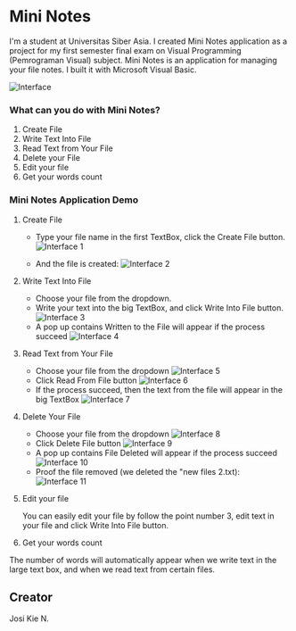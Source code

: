# Mini Notes
I'm a student at Universitas Siber Asia. I created Mini Notes application as a project for my first semester final exam on Visual Programming (Pemrograman Visual) subject. Mini Notes is an application for managing your file notes. I built it with Microsoft Visual Basic.

![Interface](https://github.com/josikie/Mini-Notes/blob/master/Pictures/Interface.png)

### What can you do with Mini Notes?

1. Create File
2. Write Text Into File
3. Read Text from Your File
4. Delete your File
5. Edit your file
6. Get your words count

### Mini Notes Application Demo
1. Create File
    - Type your file name in the first TextBox, click the Create File button.
       ![Interface 1](https://github.com/josikie/Mini-Notes/blob/master/Pictures/interface%201.png)
       
    - And the file is created:
      ![Interface 2](https://github.com/josikie/Mini-Notes/blob/master/Pictures/interface%202.png)
2. Write Text Into File
    - Choose your file from the dropdown.
    - Write your text into the big TextBox, and click Write Into File button.
      ![Interface 3](https://github.com/josikie/Mini-Notes/blob/master/Pictures/interface%203.png)
    - A pop up contains Written to the File will appear if the process succeed
      ![Interface 4](https://github.com/josikie/Mini-Notes/blob/master/Pictures/interface%204.png)
3. Read Text from Your File
    - Choose your file from the dropdown
      ![Interface 5](https://github.com/josikie/Mini-Notes/blob/master/Pictures/interface%205.png)
    - Click Read From File button
      ![Interface 6](https://github.com/josikie/Mini-Notes/blob/master/Pictures/interface%206.png)
    - If the process succeed, then the text from the file will appear in the big TextBox
      ![Interface 7](https://github.com/josikie/Mini-Notes/blob/master/Pictures/interface%207.png)
4. Delete Your File
    - Choose your file from the dropdown
      ![Interface 8](https://github.com/josikie/Mini-Notes/blob/master/Pictures/interface%208.png)
    - Click Delete File button
      ![Interface 9](https://github.com/josikie/Mini-Notes/blob/master/Pictures/interface%209.png)
    - A pop up contains File Deleted will appear if the process succeed
      ![Interface 10](https://github.com/josikie/Mini-Notes/blob/master/Pictures/interface%2010.png)
    - Proof the file removed (we deleted the "new files 2.txt):
      ![Interface 11](https://github.com/josikie/Mini-Notes/blob/master/Pictures/interface%2011.png)
5. Edit your file

   You can easily edit your file by follow the point number 3, edit text in your file and click Write Into File button.
6. Get your words count

  The number of words will automatically appear when we write text in the large text box, and when we read text from certain files.
## Creator
Josi Kie N.
